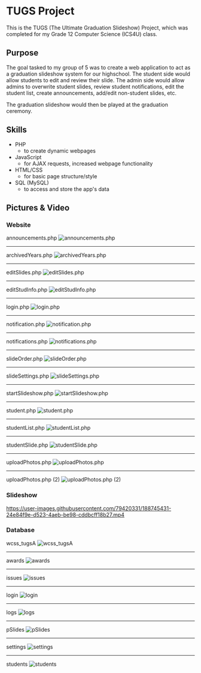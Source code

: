 # TUGS Project

This is the TUGS (The Ultimate Graduation Slideshow) Project, which was completed for my Grade 12 Computer Science (ICS4U) class.

## Purpose

The goal tasked to my group of 5 was to create a web application to act as a graduation slideshow system for our highschool. The student side would allow students to edit and review their slide. The admin side would allow admins to overwrite student slides, review student notifications, edit the student list, create announcements, add/edit non-student slides, etc.

The graduation slideshow would then be played at the graduation ceremony.

## Skills

- PHP
  - to create dynamic webpages
- JavaScript
  - for AJAX requests, increased webpage functionality
- HTML/CSS
  - for basic page structure/style
- SQL (MySQL)
  - to access and store the app's data

## Pictures & Video

### Website

announcements.php
![announcements.php](pictures/websitePics/announcements.php.png "announcements.php")

---

archivedYears.php
![archivedYears.php](pictures/websitePics/archivedYears.php.png "archivedYears.php")

---

editSlides.php
![editSlides.php](pictures/websitePics/editSlides.php.png "editSlides.php")

---

editStudInfo.php
![editStudInfo.php](pictures/websitePics/editStudInfo.php.png "editStudInfo.php")

---

login.php
![login.php](pictures/websitePics/login.php.png "login.php")

---

notification.php
![notification.php](pictures/websitePics/notification.php.png "notification.php")

---

notifications.php
![notifications.php](pictures/websitePics/notifications.php.png "notifications.php")

---

slideOrder.php
![slideOrder.php](pictures/websitePics/slideOrder.php.png "slideOrder.php")

---

slideSettings.php
![slideSettings.php](pictures/websitePics/slideSettings.php.png "slideSettings.php")

---

startSlideshow.php
![startSlideshow.php](pictures/websitePics/startSlideshow.php.png "startSlideshow.php")

---

student.php
![student.php](pictures/websitePics/student.php.png "student.php")

---

studentList.php
![studentList.php](pictures/websitePics/studentList.php.png "studentList.php")

---

studentSlide.php
![studentSlide.php](pictures/websitePics/studentSlide.php.png "studentSlide.php")

---

uploadPhotos.php
![uploadPhotos.php](pictures/websitePics/uploadPhotos.php.png "uploadPhotos.php")

---

uploadPhotos.php (2)
![uploadPhotos.php (2)](<pictures/websitePics/uploadPhotos.php%20(2).png> "uploadPhotos.php (2)")

### Slideshow

https://user-images.githubusercontent.com/79420331/188745431-24e84f9e-d523-4aeb-be98-cddbcff18b27.mp4

### Database

wcss_tugsA
![wcss_tugsA](pictures/databasePics/wcss_tugsA.png "wcss_tugsA")

---

awards
![awards](pictures/databasePics/awards.png "awards")

---

issues
![issues](pictures/databasePics/issues.png "issues")

---

login
![login](pictures/databasePics/login.png "login")

---

logs
![logs](pictures/databasePics/logs.png "logs")

---

pSlides
![pSlides](pictures/databasePics/pSlides.png "pSlides")

---

settings
![settings](pictures/databasePics/settings.png "settings")

---

students
![students](pictures/databasePics/students.png "students")

